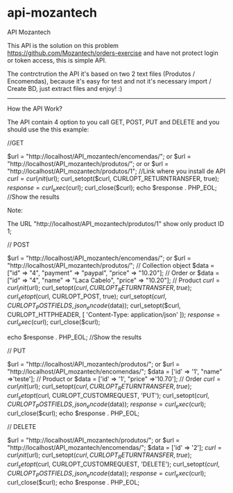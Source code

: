 # api-mozantech

API Mozantech

This API is the solution on this problem https://github.com/Mozantech/orders-exercise and have not protect login or
token access, this is simple API.

The contrctrution the API it's based on two 2 text files (Produtos / Encomendas), because  it's easy for test and not it's necessary import / Create BD, just extract files and enjoy! :)


____________________________________________________________________________________________________________________________

How the API Work?

The API contain 4 option to you call  GET, POST, PUT and DELETE and you should use the this example:

//GET 

$url = "http://localhost/API_mozantech/encomendas/"; or $url = "http://localhost/API_mozantech/produtos/"; or or $url = "http://localhost/API_mozantech/produtos/1"; //Link where you install de API
$curl = curl_init($url);
curl_setopt($curl, CURLOPT_RETURNTRANSFER, true);
$response = curl_exec($curl);
curl_close($curl);
echo $response . PHP_EOL; //Show the results

Note:

The URL "http://localhost/API_mozantech/produtos/1" show only product ID 1;

// POST

$url = "http://localhost/API_mozantech/encomendas/"; or $url = "http://localhost/API_mozantech/produtos/";
// Collection object
$data = ["id" => "4", "payment" => "paypal", "price" => "10.20"]; // Order or $data = ["id" => "4", "name" => "Laca Cabelo", "price" => "10.20"]; // Product
$curl = curl_init($url);
curl_setopt($curl, CURLOPT_RETURNTRANSFER, true);
curl_setopt($curl, CURLOPT_POST, true);
curl_setopt($curl, CURLOPT_POSTFIELDS,  json_encode($data));
curl_setopt($curl, CURLOPT_HTTPHEADER, [
  'Content-Type: application/json'
]);
$response = curl_exec($curl);
curl_close($curl);

echo $response . PHP_EOL; //Show the results

// PUT

$url = "http://localhost/API_mozantech/produtos/"; or $url = "http://localhost/API_mozantech/encomendas/";
$data = ['id' => '1', "name" =>'teste']; // Product or $data = ['id' => '1', "price" =>'10.70']; // Order
$curl = curl_init($url);
curl_setopt($curl, CURLOPT_RETURNTRANSFER, true);
curl_setopt($curl, CURLOPT_CUSTOMREQUEST, 'PUT');
curl_setopt($curl, CURLOPT_POSTFIELDS,  json_encode($data));
$response = curl_exec($curl);
curl_close($curl);
echo $response . PHP_EOL;

// DELETE

$url = "http://localhost/API_mozantech/produtos/"; or $url = "http://localhost/API_mozantech/encomendas/";
$data = ['id' => '2'];
$curl = curl_init($url);
curl_setopt($curl, CURLOPT_RETURNTRANSFER, true);
curl_setopt($curl, CURLOPT_CUSTOMREQUEST, 'DELETE');
curl_setopt($curl, CURLOPT_POSTFIELDS,  json_encode($data));
$response = curl_exec($curl);
curl_close($curl);
echo $response . PHP_EOL;


